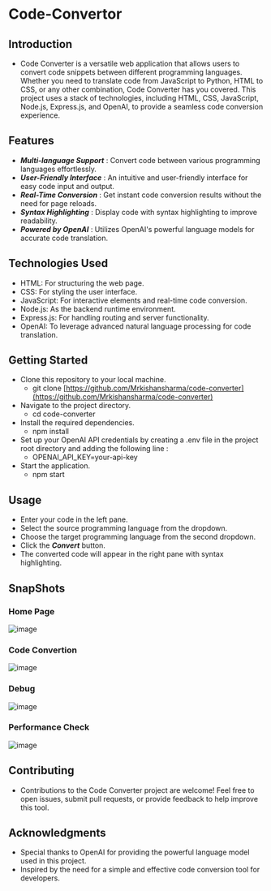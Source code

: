# Code-Convertor

## Introduction

-  Code Converter is a versatile web application that allows users to convert code snippets between different programming languages. Whether you need to translate code from JavaScript to Python, HTML to CSS, or any other combination, Code Converter has you covered. This project uses a stack of technologies, including HTML, CSS, JavaScript, Node.js, Express.js, and OpenAI, to provide a seamless code conversion experience.

## Features

-  ***Multi-language Support*** : Convert code between various programming languages effortlessly.
-  ***User-Friendly Interface*** : An intuitive and user-friendly interface for easy code input and output.
-  ***Real-Time Conversion*** : Get instant code conversion results without the need for page reloads.
-  ***Syntax Highlighting*** : Display code with syntax highlighting to improve readability.
-  ***Powered by OpenAI*** : Utilizes OpenAI's powerful language models for accurate code translation.

## Technologies Used

-  HTML: For structuring the web page.
-  CSS: For styling the user interface.
-  JavaScript: For interactive elements and real-time code conversion.
-  Node.js: As the backend runtime environment.
-  Express.js: For handling routing and server functionality.
-  OpenAI: To leverage advanced natural language processing for code translation.

## Getting Started

-  Clone this repository to your local machine.
    - git clone [https://github.com/Mrkishansharma/code-converter](https://github.com/Mrkishansharma/code-converter)
-  Navigate to the project directory.
    - cd code-converter
-  Install the required dependencies.
    - npm install
-  Set up your OpenAI API credentials by creating a .env file in the project root directory and adding the following line :
    - OPENAI_API_KEY=your-api-key
-  Start the application.
    - npm start
 
## Usage

-  Enter your code in the left pane.
-  Select the source programming language from the dropdown.
-  Choose the target programming language from the second dropdown.
-  Click the ***Convert*** button.
-  The converted code will appear in the right pane with syntax highlighting.

## SnapShots

### Home Page

![image](https://github.com/Mrkishansharma/code-converter/assets/89073918/8064ca0b-dfdf-4152-81e6-8113afb988c5)


### Code Convertion

![image](https://github.com/Mrkishansharma/code-converter/assets/89073918/0d3b2467-49ec-4581-99de-273cb9d81f26)


### Debug

![image](https://github.com/Mrkishansharma/code-converter/assets/89073918/d623e518-19ed-4d33-9589-85765e2a327a)


### Performance Check

![image](https://github.com/Mrkishansharma/code-converter/assets/89073918/6dae7112-bf50-49c0-a4c0-bd29d2b09ea5)



## Contributing

-  Contributions to the Code Converter project are welcome! Feel free to open issues, submit pull requests, or provide feedback to help improve this tool.

## Acknowledgments

-  Special thanks to OpenAI for providing the powerful language model used in this project.
-  Inspired by the need for a simple and effective code conversion tool for developers.


